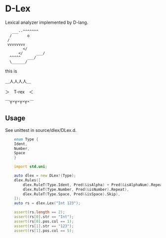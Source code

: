 # D-Lex

Lexical analyzer implemented by D-lang.

```
   ___--^^^^^^^
  /       o
 /
 vvvvvvvv
        </
      </      ___/
  ^^^^^   ___/
  \______/

```

this is 

＿人人人人＿

＞　T-rex　＜

￣Y^Y^Y^Y^￣

## Usage

See unittest in source/dlex/DLex.d.

```d
    enum Type {
	Ident,
	Number,
	Space
    }

    import std.uni;

    auto dlex = new DLex!(Type);
    dlex.Rules([
	    dlex.RuleT(Type.Ident, Pred(&isAlpha) + Pred(&isAlphaNum).Repeat),
	    dlex.RuleT(Type.Number, Pred(&isNumber).Repeat),
	    dlex.RuleT(Type.Space, Pred(&isSpace).Skip),
    ]);
    auto rs = dlex.Lex("Int 123");

    assert(rs.length == 2);
    assert(rs[0].str == "Int");
    assert(rs[0].pos.col == 1);
    assert(rs[1].str == "123");
    assert(rs[1].pos.col == 5);
```

